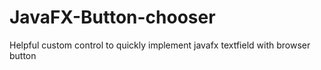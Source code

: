 # JavaFX-Button-chooser
Helpful custom control to quickly implement javafx textfield with browser button
